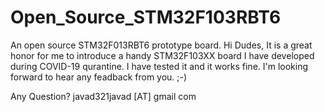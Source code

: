 # Open_Source_STM32F103RBT6
An open source STM32F013RBT6 prototype board.
Hi Dudes,
It is a great honor for me to introduce a handy STM32F103XX board I have developed during COVID-19 qurantine. I have tested it and it works fine. I'm looking forward to hear any feadback from you. ;-)


Any Question? 
javad321javad [AT] gmail com
